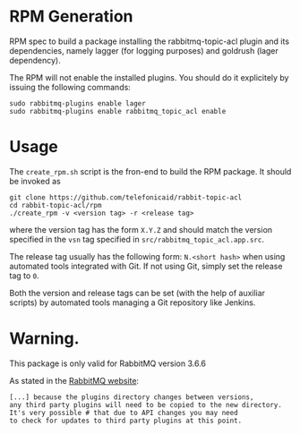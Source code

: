 # RPM Generation

RPM spec to build a package installing the rabbitmq-topic-acl plugin and its dependencies, namely 
lagger (for logging purposes) and goldrush (lager dependency).

The RPM will not enable the installed plugins. 
You should do it explicitely by issuing the following commands:
```
sudo rabbitmq-plugins enable lager
sudo rabbitmq-plugins enable rabbitmq_topic_acl enable
```

# Usage

The `create_rpm.sh` script is the fron-end to build the RPM package.
It should be invoked as
```
git clone https://github.com/telefonicaid/rabbit-topic-acl
cd rabbit-topic-acl/rpm
./create_rpm -v <version tag> -r <release tag>
```

where the version tag has the form `X.Y.Z` and 
should match the version specified in the `vsn` tag
specified in `src/rabbitmq_topic_acl.app.src`.

The release tag usually has the following form: `N.<short hash>`
when using automated tools integrated with Git. 
If not using Git, simply set the release tag to `0`.

Both the version and release tags can be set (with the help of auxiliar scripts) 
by automated tools managing a Git repository like Jenkins.


# Warning.

This package is only valid for RabbitMQ version 3.6.6

As stated in the [RabbitMQ website](https://www.rabbitmq.com/community-plugins.html):
```
[...] because the plugins directory changes between versions, 
any third party plugins will need to be copied to the new directory. 
It's very possible # that due to API changes you may need 
to check for updates to third party plugins at this point.
```


